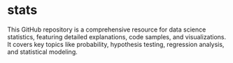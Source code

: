 # stats
This GitHub repository is a comprehensive resource for data science statistics, featuring detailed explanations, code samples, and visualizations. It covers key topics like probability, hypothesis testing, regression analysis, and statistical modeling.
